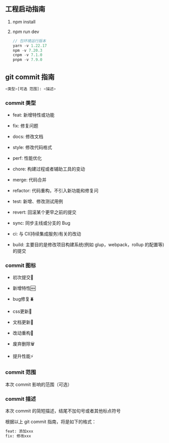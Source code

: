 ## 工程启动指南

1. npm install

2. npm run dev

   ```js
   // 包环境运行版本
   yarn -v 1.22.17
   npm -v 7.20.3
   cnpm -v 7.1.0
   pnpm -v 7.9.0
   ```

## git commit 指南

```bash
<类型>[可选 范围]: <描述>
```

### commit 类型

- feat: 新增特性或功能

- fix: 修复问题

- docs: 修改文档

- style: 修改代码格式

- perf: 性能优化

- chore: 构建过程或者辅助工具的变动

- merge: 代码合并

- refactor: 代码重构，不引入新功能和修复问

- test: 新增、修改测试用例

- revert: 回滚某个更早之前的提交

- sync: 同步主线或分支的 Bug

- ci: 与 CI(持续集成服务)有关的改动

- build: 主要目的是修改项目构建系统(例如 glup，webpack，rollup 的配置等)的提交

### commit 图标

- 初次提交:tada:

- 新增特性:new:

- bug修复:beetle:

- css更新:lipstick:

- 文档更新:memo:

- 改动重构:hammer:

- 废弃删除:wastebasket:

- 提升性能:zap:

### commit 范围

本次 commit 影响的范围（可选）

### commit 描述

本次 commit 的简短描述，结尾不加句号或者其他标点符号

根据以上 git commit 指南，将是如下的格式：

```bash
feat: 添加xxx
fix: 修改xxx
```

